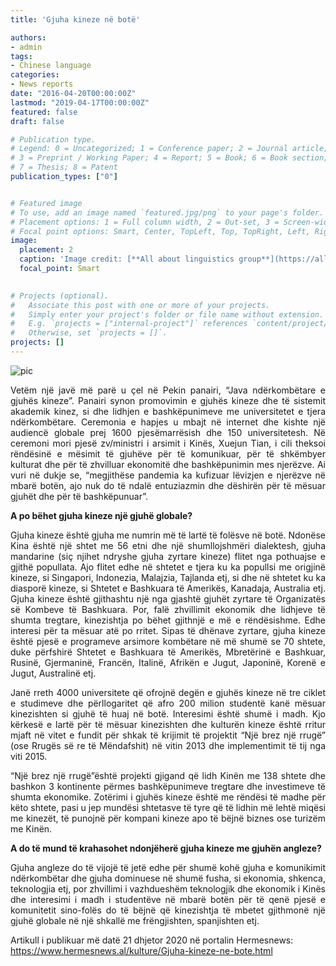 ```yaml
---
title: 'Gjuha kineze në botë'

authors:
- admin
tags:
- Chinese language
categories:
- News reports
date: "2016-04-20T00:00:00Z"
lastmod: "2019-04-17T00:00:00Z"
featured: false
draft: false

# Publication type.
# Legend: 0 = Uncategorized; 1 = Conference paper; 2 = Journal article;
# 3 = Preprint / Working Paper; 4 = Report; 5 = Book; 6 = Book section;
# 7 = Thesis; 8 = Patent
publication_types: ["0"]


# Featured image
# To use, add an image named `featured.jpg/png` to your page's folder.
# Placement options: 1 = Full column width, 2 = Out-set, 3 = Screen-width
# Focal point options: Smart, Center, TopLeft, Top, TopRight, Left, Right, BottomLeft, Bottom, BottomRight
image:
  placement: 2
  caption: 'Image credit: [**All about linguistics group**](https://all-about-linguistics.group.shef.ac.uk/branches-of-linguistics/sociolinguistics)'
  focal_point: Smart
  

# Projects (optional).
#   Associate this post with one or more of your projects.
#   Simply enter your project's folder or file name without extension.
#   E.g. `projects = ["internal-project"]` references `content/project/deep-learning/index.md`.
#   Otherwise, set `projects = []`.
projects: []
---
```


<img src="https://www.hermesnews.al/860/450/articles/10000/16000/16048/WeChat%20Image_20201221192324.jpg" alt="pic" />

<p style="text-align:justify"> Vetëm një javë më parë u çel në Pekin panairi, “Java ndërkombëtare e gjuhës kineze”. Panairi synon promovimin e gjuhës kineze dhe të sistemit akademik kinez, si dhe lidhjen e bashkëpunimeve me universitetet e tjera ndërkombëtare. Ceremonia e hapjes u mbajt në internet dhe kishte një audiencë globale prej 1600 pjesëmarrësish dhe 150 universitetesh. Në ceremoni mori pjesë zv/ministri i arsimit i Kinës, Xuejun Tian, i cili theksoi rëndësinë e mësimit të gjuhëve për të komunikuar, për të shkëmbyer kulturat dhe për të zhvilluar ekonomitë dhe bashkëpunimin mes njerëzve. Ai vuri në dukje se, “megjithëse pandemia ka kufizuar lëvizjen e njerëzve në mbarë botën, ajo nuk do të ndalë entuziazmin dhe dëshirën për të mësuar gjuhët dhe për të bashkëpunuar”.</p>

<b>A po bëhet gjuha kineze një gjuhë globale?</b>

<p style="text-align:justify">Gjuha kineze është gjuha me numrin më të lartë të folësve në botë. Ndonëse Kina është një shtet me 56 etni dhe një shumllojshmëri dialektesh, gjuha mandarine (siç njihet ndryshe gjuha zyrtare kineze) flitet nga pothuajse e gjithë popullata. Ajo flitet edhe në shtetet e tjera ku ka popullsi me origjinë kineze, si Singapori, Indonezia, Malajzia, Tajlanda etj, si dhe në shtetet ku ka diasporë kineze, si Shtetet e Bashkuara të Amerikës, Kanadaja, Australia etj. Gjuha kineze është gjithashtu një nga gjashtë gjuhët zyrtare të Organizatës së Kombeve të Bashkuara. Por, falë zhvillimit ekonomik dhe lidhjeve të shumta tregtare, kinezishtja po bëhet gjithnjë e më e rëndësishme. Edhe interesi për ta mësuar atë po rritet. Sipas të dhënave zyrtare, gjuha kineze është pjesë e programeve arsimore kombëtare në më shumë se 70 shtete, duke përfshirë Shtetet e Bashkuara të Amerikës, Mbretërinë e Bashkuar, Rusinë, Gjermaninë, Francën, Italinë, Afrikën e Jugut, Japoninë, Korenë e Jugut, Australinë etj.</p>

<p style="text-align:justify">Janë rreth 4000 universitete që ofrojnë degën e gjuhës kineze në tre ciklet e studimeve dhe përllogaritet që afro 200 milion studentë kanë mësuar kinezishten si gjuhë të huaj në botë. Interesimi është shumë i madh. Kjo kërkesë e lartë për të mësuar kinezishten dhe kulturën kineze është rritur mjaft në vitet e fundit për shkak të krijimit të projektit “Një brez një rrugë” (ose Rrugës së re të Mëndafshit) në vitin 2013 dhe implementimit të tij nga viti 2015.</p>

<p style="text-align:justify">“Një brez një rrugë”është projekti gjigand që lidh Kinën me 138 shtete dhe bashkon 3 kontinente përmes bashkëpunimeve tregtare dhe investimeve të shumta ekonomike. Zotërimi i gjuhës kineze është me rëndësi të madhe për këto shtete, pasi u jep mundësi shtetasve të tyre që të lidhin më lehtë miqësi me kinezët, të punojnë për kompani kineze apo të bëjnë biznes ose turizëm me Kinën.</p>

<b>A do të mund të krahasohet ndonjëherë gjuha kineze me gjuhën angleze? </b>

<p style="text-align:justify">Gjuha angleze do të vijojë të jetë edhe për shumë kohë gjuha e komunikimit ndërkombëtar dhe gjuha dominuese në shumë fusha, si ekonomia, shkenca, teknologjia etj, por zhvillimi i vazhdueshëm teknologjik dhe ekonomik i Kinës dhe interesimi i madh i studentëve në mbarë botën për të qenë pjesë e komunitetit sino-folës do të bëjnë që kinezishtja të mbetet gjithmonë një gjuhë globale në një shkallë me frëngjishten, spanjishten etj. </p>

Artikull i publikuar më datë 21 dhjetor 2020 në portalin Hermesnews: https://www.hermesnews.al/kulture/Gjuha-kineze-ne-bote.html 
